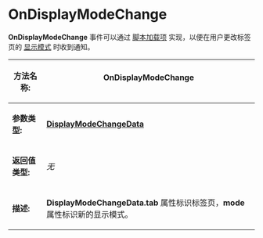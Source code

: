 # OnDisplayModeChange

**OnDisplayModeChange** 事件可以通过 [脚本加载项](/Manual/scripting/script_add-ins/README.zh.md) 实现，以便在用户更改标签页的 [显示模式](/Manual/basic_concepts/the_lister/view_modes.zh.md) 时收到通知。

<table>
<thead><tr><th>

**方法名称:**</th><th>
OnDisplayModeChange
</th></tr></thead><tbody><tr><td>

**参数类型:**</td><td>

**[DisplayModeChangeData](../scripting_objects/displaymodechangedata.zh.md)**
</td></tr><tr><td>

**返回值类型:**</td><td>

*无*
</td></tr><tr><td>

**描述:**</td><td>

**DisplayModeChangeData.tab** 属性标识标签页，**mode** 属性标识新的显示模式。
</td></tr></tbody>
</table>